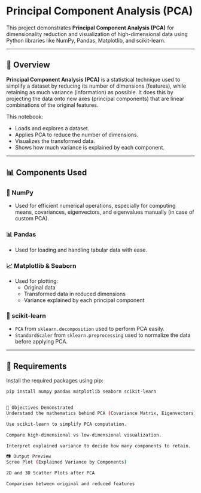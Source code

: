 # Principal Component Analysis (PCA)

This project demonstrates **Principal Component Analysis (PCA)** for dimensionality reduction and visualization of high-dimensional data using Python libraries like NumPy, Pandas, Matplotlib, and scikit-learn.

---

## 📌 Overview

**Principal Component Analysis (PCA)** is a statistical technique used to simplify a dataset by reducing its number of dimensions (features), while retaining as much variance (information) as possible. It does this by projecting the data onto new axes (principal components) that are linear combinations of the original features.

This notebook:
- Loads and explores a dataset.
- Applies PCA to reduce the number of dimensions.
- Visualizes the transformed data.
- Shows how much variance is explained by each component.

---

## 📊 Components Used

### 🔢 NumPy
- Used for efficient numerical operations, especially for computing means, covariances, eigenvectors, and eigenvalues manually (in case of custom PCA).

### 📊 Pandas
- Used for loading and handling tabular data with ease.

### 📈 Matplotlib & Seaborn
- Used for plotting:
  - Original data
  - Transformed data in reduced dimensions
  - Variance explained by each principal component

### 🧪 scikit-learn
- `PCA` from `sklearn.decomposition` used to perform PCA easily.
- `StandardScaler` from `sklearn.preprocessing` used to normalize the data before applying PCA.

---

## 🔧 Requirements

Install the required packages using pip:

```bash
pip install numpy pandas matplotlib seaborn scikit-learn


🎯 Objectives Demonstrated
Understand the mathematics behind PCA (Covariance Matrix, Eigenvectors).

Use scikit-learn to simplify PCA computation.

Compare high-dimensional vs low-dimensional visualization.

Interpret explained variance to decide how many components to retain.

📷 Output Preview
Scree Plot (Explained Variance by Components)

2D and 3D Scatter Plots after PCA

Comparison between original and reduced features


